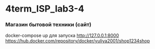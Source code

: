 # 4term_ISP_lab3-4
### Магазин бытовой техники (сайт)

docker-compose up для запуска
http://127.0.0.1:8000
https://hub.docker.com/repository/docker/yuliya2001/shop1234shop
